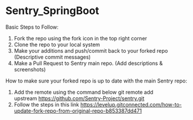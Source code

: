 # Sentry_SpringBoot

Basic Steps to Follow:
1. Fork the repo using the fork icon in the top right corner
2. Clone the repo to your local system
3. Make your additions and push/commit back to your forked repo (Descriptive commit messages)
4. Make a Pull Request to Sentry main repo. (Add descriptions & screenshots)

How to make sure your forked repo is up to date with the main Sentry repo:
1. Add the remote using the command below git remote add upstream https://github.com/Sentry-Project/sentry.git
2. Follow the steps in this link https://levelup.gitconnected.com/how-to-update-fork-repo-from-original-repo-b853387dd471
